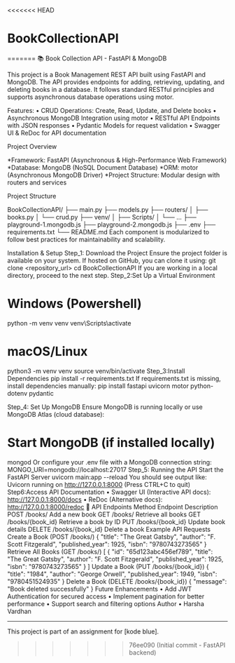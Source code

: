 <<<<<<< HEAD
# BookCollectionAPI
=======
📚 Book Collection API - FastAPI & MongoDB

This project is a Book Management REST API built using FastAPI and MongoDB. The API provides endpoints for adding, retrieving, updating, and deleting books in a database. It follows standard RESTful principles and supports asynchronous database operations using motor.

Features:
•	CRUD Operations: Create, Read, Update, and   Delete books
•	Asynchronous MongoDB Integration using motor
•	RESTful API Endpoints with JSON responses
•	Pydantic Models for request validation
•	Swagger UI & ReDoc for API documentation


Project Overview

*Framework: FastAPI (Asynchronous & High-Performance Web Framework)
*Database: MongoDB (NoSQL Document Database)
*ORM: motor (Asynchronous MongoDB Driver)
*Project Structure: Modular design with routers and services

Project Structure

BookCollectionAPI/
├── main.py
├── models.py
├── routers/
│   ├── books.py
│   └── crud.py
├── venv/
│   ├── Scripts/
│   └── ...
├── playground-1.mongodb.js
├── playground-2.mongodb.js
├── .env
├── requirements.txt
└── README.md
Each component is modularized to follow best practices for maintainability and scalability.

Installation & Setup
Step_1: Download the Project
Ensure the project folder is available on your system. If hosted on GitHub, you can clone it using:
 git clone <repository_url>
 cd BookCollectionAPI
If you are working in a local directory, proceed to the next step.
Step_2:Set Up a Virtual Environment
# Windows (Powershell)
python -m venv venv
venv\Scripts\activate

# macOS/Linux
python3 -m venv venv
source venv/bin/activate
Step_3:Install Dependencies
pip install -r requirements.txt
If requirements.txt is missing, install dependencies manually:
pip install fastapi uvicorn motor python-dotenv pydantic

Step_4: Set Up MongoDB
Ensure MongoDB is running locally or use MongoDB Atlas (cloud database):
# Start MongoDB (if installed locally)
mongod
Or configure your .env file with a MongoDB connection string:
MONGO_URI=mongodb://localhost:27017
Step_5: Running the API
Start the FastAPI Server
uvicorn main:app --reload
You should see output like:
Uvicorn running on http://127.0.0.1:8000 (Press CTRL+C to quit)
Step6:Access API Documentation
•	Swagger UI (Interactive API docs): http://127.0.0.1:8000/docs
•	ReDoc (Alternative docs): http://127.0.0.1:8000/redoc
🔗 API Endpoints
Method	Endpoint	Description
POST	/books/	Add a new book
GET	/books/	Retrieve all books
GET	/books/{book_id}	Retrieve a book by ID
PUT	/books/{book_id}	Update book details
DELETE	/books/{book_id}	Delete a book
Example API Requests
Create a Book (POST /books/)
{
  "title": "The Great Gatsby",
  "author": "F. Scott Fitzgerald",
  "published_year": 1925,
  "isbn": "9780743273565"
}
Retrieve All Books (GET /books/)
[
  {
    "id": "65d123abc456ef789",
    "title": "The Great Gatsby",
    "author": "F. Scott Fitzgerald",
    "published_year": 1925,
    "isbn": "9780743273565"
  }
]
Update a Book (PUT /books/{book_id})
{
  "title": "1984",
  "author": "George Orwell",
  "published_year": 1949,
  "isbn": "9780451524935"
}
Delete a Book (DELETE /books/{book_id})
{
  "message": "Book deleted successfully"
}
Future Enhancements
•	Add JWT Authentication for secured access
•	Implement pagination for better performance
•	Support search and filtering options
Author
•	Harsha Vardhan
________________________________________
This project is part of an assignment for [kode blue].



>>>>>>> 76ee090 (Initial commit - FastAPI backend)
